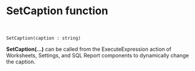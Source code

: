 # SetCaption function

<br/>

```
SetCaption(caption : string)
```

**SetCaption(...)** can be called from the ExecuteExpression action of Worksheets, Settings, and SQL Report components to dynamically change the caption.
